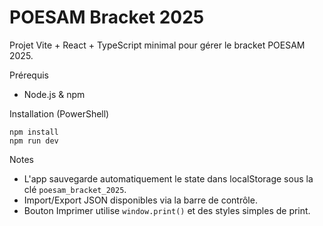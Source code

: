 # POESAM Bracket 2025

Projet Vite + React + TypeScript minimal pour gérer le bracket POESAM 2025.

Prérequis
- Node.js & npm

Installation (PowerShell)
```
npm install
npm run dev
```

Notes
- L'app sauvegarde automatiquement le state dans localStorage sous la clé `poesam_bracket_2025`.
- Import/Export JSON disponibles via la barre de contrôle.
- Bouton Imprimer utilise `window.print()` et des styles simples de print.
